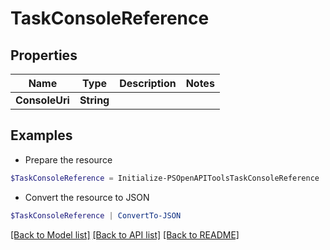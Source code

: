 # TaskConsoleReference
## Properties

Name | Type | Description | Notes
------------ | ------------- | ------------- | -------------
**ConsoleUri** | **String** |  | 

## Examples

- Prepare the resource
```powershell
$TaskConsoleReference = Initialize-PSOpenAPIToolsTaskConsoleReference  -ConsoleUri null
```

- Convert the resource to JSON
```powershell
$TaskConsoleReference | ConvertTo-JSON
```

[[Back to Model list]](../README.md#documentation-for-models) [[Back to API list]](../README.md#documentation-for-api-endpoints) [[Back to README]](../README.md)

